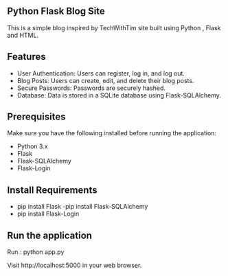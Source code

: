 ## Python Flask Blog Site

This is a simple blog inspired by TechWithTim site built using Python , Flask and HTML.

## Features

- User Authentication: Users can register, log in, and log out.
- Blog Posts: Users can create, edit, and delete their blog posts.
- Secure Passwords: Passwords are securely hashed.
- Database: Data is stored in a SQLite database using Flask-SQLAlchemy.

## Prerequisites

Make sure you have the following installed before running the application:

- Python 3.x
- Flask
- Flask-SQLAlchemy
- Flask-Login

## Install Requirements 
- pip install Flask 
-pip install Flask-SQLAlchemy 
- pip install Flask-Login

## Run the application
Run :
python app.py

Visit http://localhost:5000 in your web browser.
